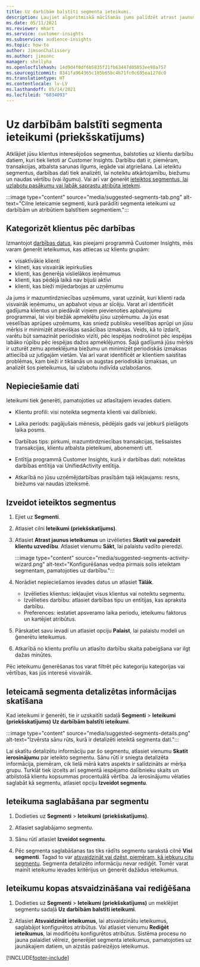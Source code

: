 ```yaml
---
title: Uz darbībām balstīti segmenta ieteikumi.
description: Ļaujiet algoritmiskā mācīšanās jums palīdzēt atrast jaunus un aizraujošus segmentus, kas balstīti uz klientu darbību.
ms.date: 05/11/2021
ms.reviewer: mhart
ms.service: customer-insights
ms.subservice: audience-insights
ms.topic: how-to
author: JimsonChalissery
ms.author: jimsonc
manager: shellyha
ms.openlocfilehash: 14d9d4f0df6b5835f21fb63447d05853ee98a757
ms.sourcegitcommit: 8341fa964365c185b65bc4b71fc0c695ea127dc0
ms.translationtype: HT
ms.contentlocale: lv-LV
ms.lasthandoff: 05/14/2021
ms.locfileid: "6034093"
---
```

# <a name="suggested-segments-based-on-activity-data-preview"></a>Uz darbībām balstīti segmenta ieteikumi (priekšskatījums)

Atklājiet jūsu klientus interesējošos segmentus, balstoties uz klientu darbību datiem, kuri tiek lietoti ar Customer Insights. Darbību dati ir, piemēram, transakcijas, atbalsta sarunas ilgums, iegāde vai atgriešana. Lai ieteiktu segmentus, darbības dati tiek analizēti, lai noteiktu atkārtojamību, biežumu un naudas vērtību (vai ilgumu). Vai arī var ģenerēt [ieteiktos segmentus, lai uzlabotu pasākumu vai labāk saprastu atribūta ietekmi](suggested-segments.md).

:::image type="content" source="media/suggested-segments-tab.png" alt-text="Cilne Ieteicamie segmenti, kurā parādīti segmenta ieteikumi uz darbībām un atribūtiem balstītiem segmentiem.":::

## <a name="categorize-customers-by-activity"></a>Kategorizēt klientus pēc darbības

Izmantojot [darbības datus](activities.md), kas pieejami programmā Customer Insights, mēs varam ģenerēt ieteikumus, kas attiecas uz klientu grupām:

- visaktīvākie klienti 
- klineti, kas visvairāk iepirkušies 
- klienti, kas ģenerēja vislielākos ieņēmumus 
- klienti, kas pēdējā laikā nav bijuši aktīvi 
- klienti, kas bieži mijiedarbojas ar uzņēmumu  

Ja jums ir mazumtirdzniecības uzņēmums, varat uzzināt, kuri klienti rada visvairāk ieņēmumu, un apbalvot viņus ar sīcēju. Varat arī identificēt gadījuma klientus un piedāvāt viņiem pievienoties apbalvojumu programmai, lai viņi biežāk apmeklētu jūsu uzņēmumu.
Ja jūs esat veselības aprūpes uzņēmums, kas sniedz publisku veselības aprūpi un jūsu mērķis ir minimizēt atsevišķas sasācības izmaksas. Veids, kā to izdarīt, varētu būt samazināt periodisko vizīti, pēc iespējas nodrošinot pēc iespējas labāko rūpību pēc iespējas dažos apmeklējumos. Šajā gadījumā jūsu mērķis ir uzturēt zemu apmeklējuma biežumu un minimizēt periodiskās izmaksas attiecībā uz jutīgajām vietām. Vai arī varat identificēt ar klientiem saistītas problēmas, kam bieži ir tikšanās un augstas periodiskās izmaksas, un analizēt šos pieteikumus, lai uzlabotu indivīda uzlabošanos. 

## <a name="required-data"></a>Nepieciešamie dati

Ieteikumi tiek ģenerēti, pamatojoties uz atlasītajiem ievades datiem. 

- Klientu profili: visi noteikta segmenta klienti vai dalībnieki. 

- Laika periods: pagājušais mēnesis, pēdējais gads vai jebkurš pielāgots laika posms.

- Darbības tips: pirkumi, mazumtirdzniecības transakcijas, tiešsaistes transakcijas, klientu atbalsta pieteikumi, abonementi utt.  

- Entītija programmā Customer Insights, kurā ir darbības dati: noteiktas darbības entītija vai UnifiedActivity entītija. 

- Atkarībā no jūsu uzņēmējdarbības prasībām tajā iekļaujams: resns, biežums vai naudas izteiksmē.

## <a name="generate-suggested-segments"></a>Izveidot ieteiktos segmentus

1. Ejiet uz **Segmenti**.

1. Atlasiet cilni **Ieteikumi (priekšskatījums)**.

1. Atlasiet **Atrast jaunus ieteikumus** un izvēlieties **Skatīt vai paredzēt klientu uzvedību**. Atlasiet vienumu **Sākt**, lai palaistu vadīto pieredzi.

   :::image type="content" source="media/suggested-segments-activity-wizard.png" alt-text="Konfigurēšanas vedņa pirmais solis ieteiktam segmentam, pamatojoties uz darbību.":::

1. Norādiet nepieciešamos ievades datus un atlasiet **Tālāk**.

   - Izvēlieties klientus: iekļaujiet visus klientus vai noteiktu segmentu.
   - Izvēlieties darbību: atlasiet darbības tipu un entītijas, kas apraksta darbību.
   - Preferences: iestatiet apsveramo laika periodu, ieteikumu faktorus un kartējiet atribūtus.

1. Pārskatiet savu ievadi un atlasiet opciju **Palaist**, lai palaistu modeli un ģenerētu ieteikumus.

1. Atkarībā no klientu profilu un atlasīto darbību skaita pabeigšana var ilgt dažas minūtes. 

Pēc ieteikumu ģenerēšanas tos varat filtrēt pēc kategoriju kategorijas vai vērtības, kas jūs interesē visvairāk. 

## <a name="view-details-of-a-suggested-segment"></a>Ieteicamā segmenta detalizētas informācijas skatīšana

Kad ieteikumi ir ģenerēti, tie ir uzskaitīti sadaļā **Segmenti** > **Ieteikumi (priekšskatījums)** **Uz darbībām balstīti ieteikumi**.

:::image type="content" source="media/suggested-segments-details.png" alt-text="Izvērsta sānu rūts, kurā ir detalizēti ieteiktā segmenta dati.":::

Lai skatītu detalizētu informāciju par šo segmentu, atlasiet vienumu **Skatīt ierosinājumu** par ieteikto segmentu. Sānu rūtī ir sniegta detalizēta informācija, piemēram, cik lielā mērā katrs aspekts ir salīdzināts ar mērķa grupu. Turklāt tiek izcelts arī segmentā iespējamo dalībnieku skaits un atbilstošā klientu kopsummas procentuālā vērtība. Ja ierosinājumu vēlaties saglabāt kā segmentu, atlasiet opciju **Izveidot segmentu**.    

## <a name="save-a-suggestion-as-a-segment"></a>Ieteikuma saglabāšana par segmentu

1. Dodieties uz **Segmenti** > **Ieteikumi (priekšskatījums)**.

1. Atlasiet saglabājamo segmentu. 

1. Sānu rūtī atlasiet **Izveidot segmentu**. 

1. Pēc segmenta saglabāšanas tas tiks rādīts segmentu sarakstā cilnē **Visi segmenti**. Tagad to var [atsvaidzināt vai dzēst, piemēram, kā jebkuru citu segmentu](segments.md). Segmenta detalizēto informāciju nevar rediģēt. Tomēr varat mainīt ieteikumu ievades kritērijus un ģenerēt dažādus ieteikumus.

## <a name="refresh-or-edit-a-set-of-suggestions"></a>Ieteikumu kopas atsvaidzināšana vai rediģēšana

1. Dodieties uz **Segmenti** > **Ieteikumi (priekšskatījums)** un meklējiet segmentu sadaļā **Uz darbībām balstīti ieteikumi**.

1. Atlasiet **Atsvaidzināt ieteikumus**, lai atsvaidzinātu ieteikumus, saglabājot konfigurētos atribūtus. Vai atlasiet vienumu **Rediģēt ieteikumus**, lai modificētu konfigurētos atribūtus. Sistēma procesu no jauna palaidiet vēlreiz, ģenerējiet segmenta ieteikumus, pamatojoties uz jaunākajiem datiem, un aizstās pašreizējos ieteikumus.

[!INCLUDE[footer-include](../includes/footer-banner.md)]
